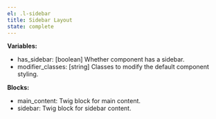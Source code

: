 ```yaml
---
el: .l-sidebar
title: Sidebar Layout
state: complete
---
```


__Variables:__
* has_sidebar: [boolean] Whether component has a sidebar.
* modifier_classes: [string] Classes to modify the default component styling.

__Blocks:__
* main_content: Twig block for main content.
* sidebar: Twig block for sidebar content.
